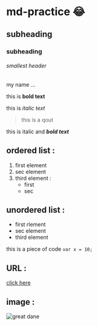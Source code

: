 # md-practice  :joy:
## subheading
### subheading 
###### smallest header 

my name ...

this is **bold text**

this is *italic text*

> this is a qout 

this is italic and ***bold text***

## ordered list :
1. first element 
2. sec element
3. third element :
      - first 
      - sec

## unordered list :
- first rlement 
- sec element 
- third element 

this is a piece of code `var x = 10;`
## URL :

[click here](https://www.google.com)

## image :
![great dane](https://images-wixmp-ed30a86b8c4ca887773594c2.wixmp.com/f/0b148d5e-f577-4c19-96d0-ac37f874150e/d6lk3aa-23a6163f-f988-4ed2-b9ba-3484e2402a94.jpg/v1/fill/w_1000,h_667,q_75,strp/little_great_dane_puppy_by_kirikina_d6lk3aa-fullview.jpg?token=eyJ0eXAiOiJKV1QiLCJhbGciOiJIUzI1NiJ9.eyJzdWIiOiJ1cm46YXBwOjdlMGQxODg5ODIyNjQzNzNhNWYwZDQxNWVhMGQyNmUwIiwiaXNzIjoidXJuOmFwcDo3ZTBkMTg4OTgyMjY0MzczYTVmMGQ0MTVlYTBkMjZlMCIsIm9iaiI6W1t7ImhlaWdodCI6Ijw9NjY3IiwicGF0aCI6IlwvZlwvMGIxNDhkNWUtZjU3Ny00YzE5LTk2ZDAtYWMzN2Y4NzQxNTBlXC9kNmxrM2FhLTIzYTYxNjNmLWY5ODgtNGVkMi1iOWJhLTM0ODRlMjQwMmE5NC5qcGciLCJ3aWR0aCI6Ijw9MTAwMCJ9XV0sImF1ZCI6WyJ1cm46c2VydmljZTppbWFnZS5vcGVyYXRpb25zIl19.o_0_FKOInRGE6Ie8V1fCqFgxsL8S4oSF3YR3-ItxAYI)
